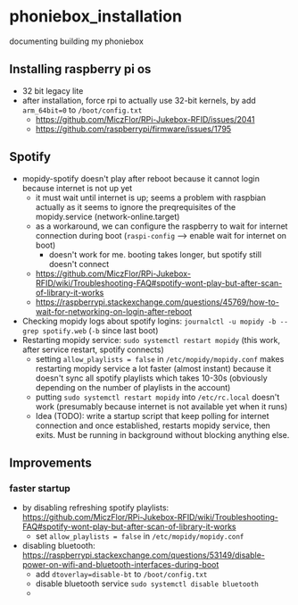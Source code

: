 # phoniebox_installation
documenting building my phoniebox


## Installing raspberry pi os
- 32 bit legacy lite
- after installation, force rpi to actually use 32-bit kernels, by add `arm_64bit=0` to `/boot/config.txt`
  - https://github.com/MiczFlor/RPi-Jukebox-RFID/issues/2041
  - https://github.com/raspberrypi/firmware/issues/1795

## Spotify
- mopidy-spotify doesn't play after reboot because it cannot login because internet is not up yet
  - it must wait until internet is up; seems a problem with raspbian actually as it seems to ignore the preqrequisites of the mopidy.service (network-online.target)
  - as a workaround, we can configure the raspberry to wait for internet connection during boot (`raspi-config` --> enable wait for internet on boot)
    - doesn't work for me. booting takes longer, but spotify still doesn't connect
  - https://github.com/MiczFlor/RPi-Jukebox-RFID/wiki/Troubleshooting-FAQ#spotify-wont-play-but-after-scan-of-library-it-works
  - https://raspberrypi.stackexchange.com/questions/45769/how-to-wait-for-networking-on-login-after-reboot
- Checking mopidy logs about spotify logins: `journalctl -u mopidy -b --grep spotify.web` (`-b` since last boot)
- Restarting mopidy service: `sudo systemctl restart mopidy` (this work, after service restart, spotify connects)
  - setting `allow_playlists = false` in `/etc/mopidy/mopidy.conf` makes restarting mopidy service a lot faster (almost instant) because it doesn't sync all spotify playlists which takes 10-30s (obviously depending on the number of playlists in the account)
  - putting `sudo systemctl restart mopidy` into `/etc/rc.local` doesn't work (presumably because internet is not available yet when it runs)
  - Idea (TODO): write a startup script that keep polling for internet connection and once established, restarts mopidy service, then exits. Must be running in background without blocking anything else.

## Improvements
### faster startup
- by disabling refreshing spotify playlists: https://github.com/MiczFlor/RPi-Jukebox-RFID/wiki/Troubleshooting-FAQ#spotify-wont-play-but-after-scan-of-library-it-works
  - set `allow_playlists = false` in `/etc/mopidy/mopidy.conf`
- disabling bluetooth: https://raspberrypi.stackexchange.com/questions/53149/disable-power-on-wifi-and-bluetooth-interfaces-during-boot
  - add `dtoverlay=disable-bt` to `/boot/config.txt`
  - disable bluetooth service `sudo systemctl disable bluetooth`
  - 

